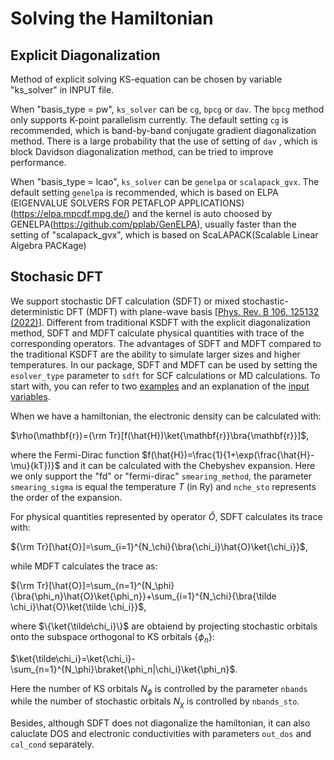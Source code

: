 # Solving the Hamiltonian

## Explicit Diagonalization

Method of explicit solving KS-equation can be chosen by variable "ks_solver" in INPUT file.

When "basis_type = pw", `ks_solver` can be `cg`, `bpcg` or `dav`. The `bpcg` method only supports K-point parallelism currently. The default setting `cg` is recommended, which is band-by-band conjugate gradient diagonalization method. There is a large probability that the use of setting of `dav` , which is block Davidson diagonalization method, can be tried to improve performance.  

When "basis_type = lcao", `ks_solver` can be `genelpa` or `scalapack_gvx`. The default setting `genelpa` is recommended, which is based on ELPA (EIGENVALUE SOLVERS FOR PETAFLOP APPLICATIONS) (https://elpa.mpcdf.mpg.de/) and the kernel is auto choosed by GENELPA(https://github.com/pplab/GenELPA), usually faster than the setting of "scalapack_gvx", which is based on ScaLAPACK(Scalable Linear Algebra PACKage)  

## Stochasic DFT
We support stochastic DFT calculation (SDFT) or mixed stochastic-deterministic DFT (MDFT) with plane-wave basis [[Phys. Rev. B 106, 125132 (2022)](https://doi.org/10.1103/PhysRevB.106.125132)]. Different from traditional KSDFT with the explicit diagonalization method, SDFT and MDFT calculate physical quantities with trace of the corresponding operators. The advantages of SDFT and MDFT compared to the traditional KSDFT are the ability to simulate larger sizes and higher temperatures. In our package, SDFT and MDFT can be used by setting the `esolver_type` parameter to `sdft` for SCF calculations or MD calculations. To start with, you can refer to two [examples](https://github.com/deepmodeling/abacus-develop/tree/develop/examples/stochastic) and an explanation of the [input variables](../input_files/input-main.md#electronic-structure-sdft).

When we have a hamiltonian, the electronic density can be calculated with:

$\rho(\mathbf{r})={\rm Tr}[f(\hat{H})\ket{\mathbf{r}}\bra{\mathbf{r}}]$,

where the Fermi-Dirac function $f(\hat{H})=\frac{1}{1+\exp(\frac{\hat{H}-\mu}{kT})}$ and it can be calculated with the Chebyshev expansion. Here we only support the "fd" or "fermi-dirac" `smearing_method`, the parameter `smearing_sigma` is equal the temperature $T$ (in Ry) and `nche_sto` represents the order of the expansion.

For physical quantities represented by operator $\hat{O}$, SDFT calculates its trace with:

${\rm Tr}[\hat{O}]=\sum_{i=1}^{N_\chi}{\bra{\chi_i}\hat{O}\ket{\chi_i}}$,

while MDFT calculates the trace as:

${\rm Tr}[\hat{O}]=\sum_{n=1}^{N_\phi}{\bra{\phi_n}\hat{O}\ket{\phi_n}}+\sum_{i=1}^{N_\chi}{\bra{\tilde \chi_i}\hat{O}\ket{\tilde \chi_i}}$,

where $\{\ket{\tilde\chi_i}\}$ are obtaiend by projecting stochastic orbitals onto the subspace orthogonal to KS orbitals $\{\phi_n\}$:

$\ket{\tilde\chi_i}=\ket{\chi_i}-\sum_{n=1}^{N_\phi}\braket{\phi_n|\chi_i}\ket{\phi_n}$.

Here the number of KS orbitals $N_\phi$ is controlled by the parameter `nbands` while the number of stochastic orbitals $N_\chi$ is controlled by `nbands_sto`.

Besides, although SDFT does not diagonalize the hamiltonian, it can also caluclate DOS and electronic conductivities with parameters `out_dos` and `cal_cond` separately.
